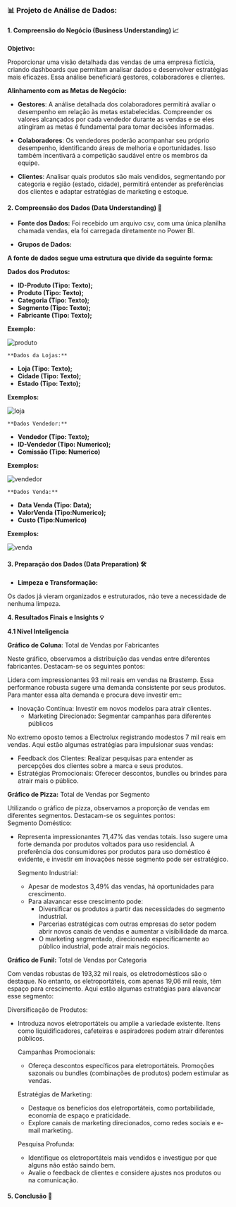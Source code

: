 ### **📊 Projeto de Análise de Dados:**

#### **1\. Compreensão do Negócio (Business Understanding) 📈**

**Objetivo:**

Proporcionar uma visão detalhada das vendas de uma empresa fictícia, criando dashboards que permitam analisar dados e desenvolver estratégias mais eficazes. Essa análise beneficiará gestores, colaboradores e clientes.

**Alinhamento com as Metas de Negócio:** 

* **Gestores**: A análise detalhada dos colaboradores permitirá avaliar o desempenho em relação às metas estabelecidas. Compreender os valores alcançados por cada vendedor durante as vendas e se eles atingiram as metas é fundamental para tomar decisões informadas.  
    
* **Colaboradores**: Os vendedores poderão acompanhar seu próprio desempenho, identificando áreas de melhoria e oportunidades. Isso também incentivará a competição saudável entre os membros da equipe.  
    
* **Clientes**: Analisar quais produtos são mais vendidos, segmentando por categoria e região (estado, cidade), permitirá entender as preferências dos clientes e adaptar estratégias de marketing e estoque.

#### **2\. Compreensão dos Dados (Data Understanding) 🧐**

* **Fonte dos Dados:** Foi recebido um arquivo csv, com uma única planilha chamada vendas, ela foi carregada diretamente no Power BI.  
    
* **Grupos de Dados:**

**A fonte de dados segue uma estrutura que divide da seguinte forma:**

**Dados dos Produtos:**	

* **ID-Produto  (Tipo: Texto);**  
* **Produto       (Tipo: Texto);**  
* **Categoria    (Tipo: Texto);**  
* **Segmento   (Tipo: Texto);**  
* **Fabricante  (Tipo: Texto);**

**Exemplo:**

![produto](https://github.com/user-attachments/assets/143b7c66-ddfe-43e6-9c12-71de83cf8c1b)


	**Dados da Lojas:**

* **Loja (Tipo: Texto);**  
* **Cidade (Tipo: Texto);**  
* **Estado (Tipo: Texto);**

**Exemplos:**

![loja](https://github.com/user-attachments/assets/3389b9d1-2743-4991-9774-a01b2b28c65c)


	**Dados Vendedor:**

* **Vendedor 	(Tipo: Texto);**  
* **ID-Vendedor	(Tipo: Numerico);**  
* **Comissão	(Tipo: Numerico)**

**Exemplos:**

![vendedor](https://github.com/user-attachments/assets/c73cd410-2e4b-4049-840a-022e2ced9eaf)


	**Dados Venda:**

* **Data Venda (Tipo: Data);**  
* **ValorVenda (Tipo:Numerico);**  
* **Custo 	         (Tipo:Numerico)**

**Exemplos:**


![venda](https://github.com/user-attachments/assets/ebfb1ba1-44ad-4139-a6d9-e5388477fb94)

	

#### **3\. Preparação dos Dados (Data Preparation) 🛠️**

* **Limpeza e Transformação:** 

Os dados já vieram organizados e estruturados, não teve a necessidade de nenhuma limpeza.

**4\. Resultados Finais e Insights 💡**

**4.1 Nivel Inteligencia**

**Gráfico de Coluna**: Total de Vendas por Fabricantes

Neste gráfico, observamos a distribuição das vendas entre diferentes fabricantes. Destacam-se os seguintes pontos:

Lidera com impressionantes 93 mil reais em vendas na Brastemp. Essa performance robusta sugere uma demanda consistente por seus produtos. Para manter essa alta demanda e procura deve investir em::

* Inovação Contínua: Investir em novos modelos para atrair clientes.  
  * Marketing Direcionado: Segmentar campanhas para diferentes públicos   


 No extremo oposto temos a Electrolux registrando modestos 7 mil reais em vendas. Aqui estão algumas estratégias para impulsionar suas vendas:  
  * Feedback dos Clientes: Realizar pesquisas para entender as percepções dos clientes sobre a marca e seus produtos.  
  * Estratégias Promocionais: Oferecer descontos, bundles ou brindes para atrair mais o público.  
 

**Gráfico de Pizza:** Total de Vendas por Segmento

Utilizando o gráfico de pizza, observamos a proporção de vendas em diferentes segmentos. Destacam-se os seguintes pontos:  
Segmento Doméstico:

* Representa impressionantes 71,47% das vendas totais. Isso sugere uma forte demanda por produtos voltados para uso residencial. A preferência dos consumidores por produtos para uso doméstico é evidente, e investir em inovações nesse segmento pode ser estratégico.

  Segmento Industrial:

  * Apesar de modestos 3,49% das vendas, há oportunidades para crescimento.  
  * Para alavancar esse crescimento pode:  
    * Diversificar os produtos a partir das necessidades do segmento industrial.  
    * Parcerias estratégicas com outras empresas do setor podem abrir novos canais de vendas e aumentar a visibilidade da marca.  
    * O marketing segmentado, direcionado especificamente ao público industrial, pode atrair mais negócios.

    

**Gráfico de Funil:** Total de Vendas por Categoria

Com vendas robustas de 193,32 mil reais, os eletrodomésticos são o destaque. No entanto, os eletroportáteis, com apenas 19,06 mil reais, têm espaço para crescimento. Aqui estão algumas estratégias para alavancar esse segmento:

Diversificação de Produtos:

* Introduza novos eletroportáteis ou amplie a variedade existente. Itens como liquidificadores, cafeteiras e aspiradores podem atrair diferentes públicos.

  Campanhas Promocionais:

  * Ofereça descontos específicos para eletroportáteis. Promoções sazonais ou bundles (combinações de produtos) podem estimular as vendas.

  Estratégias de Marketing:

  * Destaque os benefícios dos eletroportáteis, como portabilidade, economia de espaço e praticidade.  
  * Explore canais de marketing direcionados, como redes sociais e e-mail marketing.

  Pesquisa Profunda:

  * Identifique os eletroportáteis mais vendidos e investigue por que alguns não estão saindo bem.  
  * Avalie o feedback de clientes e considere ajustes nos produtos ou na comunicação.  
  


#### 

#### 

#### **5\. Conclusão 📎**
